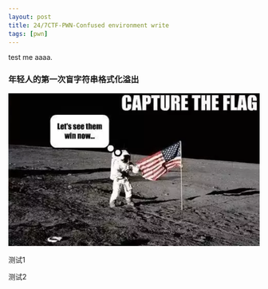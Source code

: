 ```yaml
---
layout: post
title: 24/7CTF-PWN-Confused environment write
tags: [pwn]
---
```


test me aaaa.

### 年轻人的第一次盲字符串格式化溢出

![](/assets/img/247ctf/pwn/confused_environment_write/logo.png)


测试1


测试2